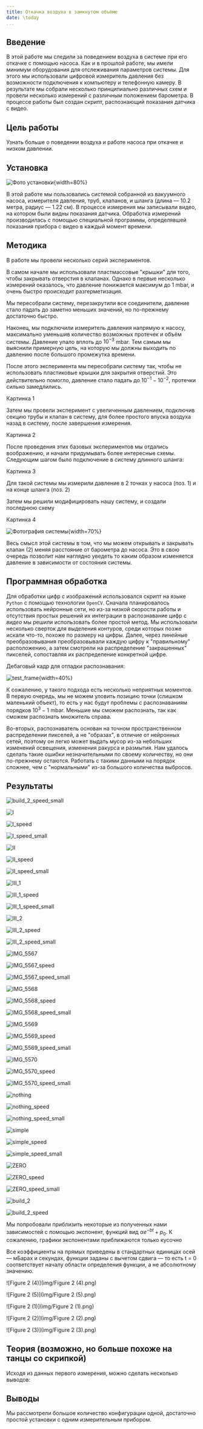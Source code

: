 ```yaml
---
title: Откачка воздуха в замкнутом объёме
date: \today
...
```


## Введение

В этой работе мы следили за поведением воздуха в системе при его откачке с помощью насоса. Как и в прошлой работе, мы имели минимум оборудования для отслеживания параметров системы. Для этого мы использовали цифровой измеритель давления без возможности подключения к компьютеру и телефонную камеру. В результате мы собрали несколько принципиально различных схем и провели несколько измерений с различным положением барометра. В процессе работы был создан скрипт, распознающий показания датчика с видео.


## Цель работы

Узнать больше о поведении воздуха и работе насоса при откачке и низком давлении.

## Установка

![Фото установки](img/basic_front.jpg){width=80%}

В этой работе мы пользовались системой собранной из вакуумного насоса, измерителя давления, труб, клапанов, и шланга (длина — 10.2 метра, радиус — 1.22 см). В процессе измерения мы записывали видео, на котором были видны показания датчика. Обработка измерений производилась с помощью специальной программы, определявшей показания прибора с видео в каждый момент времени.

## Методика

В работе мы провели несколько серий экспериментов.

В самом начале мы использовали пластмассовые "крышки" для того, чтобы закрывать отверстия в клапанах. Однако в первые несколько измерений оказалось, что давление понижается максимум до $1$ mbar, и очень быстро происходит разгерметизация.

Мы пересобрали систему, перезакрутили все соединители, давление стало падать до заметно меньших значений, но по-прежнему достаточно быстро. 

Наконец, мы подключили измеритель давления напрямую к насосу, максимально уменьшив количество возможных протечек и объём системы. Давление упало вплоть до $10^{-3}$ mbar. Тем самым мы выяснили примерную цель, на которую мы должны выходить по давлению после большого промежутка времени.

После этого эксперимента мы пересобрали систему так, чтобы не использовать пластиковые крышки для закрытия отверстий. Это действительно помогло, давление стало падать до $10^{-1}-10^{-2}$, протечки сильно замедлились.

Картинка 1

Затем мы провели эксперимент с увеличенным давлением, подключив секцию трубы и клапан в систему, для более простого впуска воздуха назад в систему, после завершения измерения.

Картинка 2

После проведения этих базовых экспериментов мы отдались воображению, и начали придумывать более интересные схемы. Следующим шагом было подключение в систему длинного шланга:

Картинка 3

Для такой системы мы измерили давление в 2 точках у насоса (поз. 1) и на конце шланга (поз. 2)

Затем мы решили модифицировать нашу систему, и создали последнюю схему

Картинка 4

![Фотография системы](img/something.jpg){width=70%}

Весь смысл этой системы в том, что мы можем открывать и закрывать клапан (2) меняя расстояние от барометра до насоса. Это в свою очередь позволит нам наглядно уведеть то каким образом изменяется давление в зависимости от состояния системы.

## Программная обработка

Для обработки цифр с изображений использовался скрипт на языке `Python` с помощью технологии `OpenCV`. Сначала планировалось использовать нейронные сети, но из-за низкой скорости работы и отсутствия простых решений их интеграции в распознавание цифр с *видео* мы решили использовать более простой метод. Мы использовали несколько сверток для выделения контуров, среди которых позже искали что-то, похоже по размеру на цифры. Далее, через линейные преобразовывания преобразовывали каждую цифру к "правильному" расположению, а затем смотрели на распределение "закрашенных" пикселей, сопоставляя их распределение конкретной цифре. 

Дебаговый кадр для отладки распознавания:

![test_frame](img/test_frame.png){width=40%}

К сожалению, у такого подхода есть несколько неприятных моментов. В первую очередь, мы не можем уловить позицию точки (слишком маленький объект), то есть у нас будут проблемы с распознаваниям порядков $10^3 - 1$ mbar. Меньшие мы сможем распознать, так как сможем распознать множитель справа.

Во-вторых, распознаватель основан на точном пространственном распределении пикселей, а не "образах", в отличие от нейронных сетей, поэтому он легко может выдать мусор из-за небольших изменений освещения, изменения ракурса и размытия. Нам удалось сделать такие ошибки незначительными по своему количеству, но они по-прежнему остаются. Работать с такими данными на порядок сложнее, чем с "нормальными" из-за большого количества выбросов.  

## Результаты

![build_2_speed_small](img/build_2_speed_small.jpeg)

![I](img/I.jpeg)

![I_speed](img/I_speed.jpeg)

![I_speed_small](img/I_speed_small.jpeg)

![II](img/II.jpeg)

![II_speed](img/II_speed.jpeg)

![II_speed_small](img/II_speed_small.jpeg)

![III_1](img/III_1.jpeg)

![III_1_speed](img/III_1_speed.jpeg)

![III_1_speed_small](img/III_1_speed_small.jpeg)

![III_2](img/III_2.jpeg)

![III_2_speed](img/III_2_speed.jpeg)

![III_2_speed_small](img/III_2_speed_small.jpeg)

![IMG_5567](img/IMG_5567.jpeg)

![IMG_5567_speed](img/IMG_5567_speed.jpeg)

![IMG_5567_speed_small](img/IMG_5567_speed_small.jpeg)

![IMG_5568](img/IMG_5568.jpeg)

![IMG_5568_speed](img/IMG_5568_speed.jpeg)

![IMG_5568_speed_small](img/IMG_5568_speed_small.jpeg)

![IMG_5569](img/IMG_5569.jpeg)

![IMG_5569_speed](img/IMG_5569_speed.jpeg)

![IMG_5569_speed_small](img/IMG_5569_speed_small.jpeg)

![IMG_5570](img/IMG_5570.jpeg)

![IMG_5570_speed](img/IMG_5570_speed.jpeg)

![IMG_5570_speed_small](img/IMG_5570_speed_small.jpeg)

![nothing](img/nothing.jpeg)

![nothing_speed](img/nothing_speed.jpeg)

![nothing_speed_small](img/nothing_speed_small.jpeg)

![simple](img/simple.jpeg)

![simple_speed](img/simple_speed.jpeg)

![simple_speed_small](img/simple_speed_small.jpeg)

![ZERO](img/ZERO.jpeg)

![ZERO_speed](img/ZERO_speed.jpeg)

![ZERO_speed_small](img/ZERO_speed_small.jpeg)

![build_2](img/build_2.jpeg)

![build_2_speed](img/build_2_speed.jpeg)

Мы попробовали приблизить некоторые из полученных нами зависимостей с помощью экспонент, функций вид $αe^{-bt} + p_0$. К сожалению, графики экспонентами приближаются только кусочно

Все коэффициенты на прямых приведены в стандартных единицах осей — мБарах и секундах, функции заданы с вычетом сдвига — то есть t = 0 соответствует началу области определения функции, а не абсолютному значению.

![Figure 2 (4)](img/Figure 2 (4).png)

![Figure 2 (5)](img/Figure 2 (5).png)

![Figure 2 (1)](img/Figure 2 (1).png)

![Figure 2 (2)](img/Figure 2 (2).png)

![Figure 2 (3)](img/Figure 2 (3).png)

## Теория (возможно, но больше похоже на танцы со скрипкой)

Исходя из данных первого измерения, можно сделать несколько выводов: 


## Выводы

Мы рассмотрели большое количество конфигурации одной, достаточно простой установки с одним измерительным прибором. 
